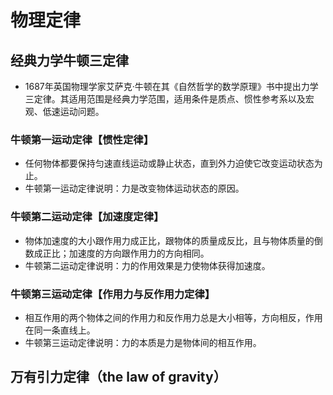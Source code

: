 # 物理定律

## 经典力学牛顿三定律
- 1687年英国物理学家艾萨克·牛顿在其《自然哲学的数学原理》书中提出力学三定律。其适用范围是经典力学范围，适用条件是质点、惯性参考系以及宏观、低速运动问题。

### 牛顿第一运动定律【惯性定律】
- 任何物体都要保持匀速直线运动或静止状态，直到外力迫使它改变运动状态为止。
- 牛顿第一运动定律说明：力是改变物体运动状态的原因。

### 牛顿第二运动定律【加速度定律】
- 物体加速度的大小跟作用力成正比，跟物体的质量成反比，且与物体质量的倒数成正比；加速度的方向跟作用力的方向相同。
- 牛顿第二运动定律说明：力的作用效果是力使物体获得加速度。

### 牛顿第三运动定律【作用力与反作用力定律】
- 相互作用的两个物体之间的作用力和反作用力总是大小相等，方向相反，作用在同一条直线上。
- 牛顿第三运动定律说明：力的本质是力是物体间的相互作用。

## 万有引力定律（the law of gravity）

